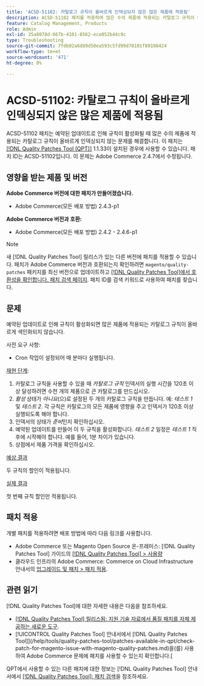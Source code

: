 ```yaml
---
title: 'ACSD-51102: 카탈로그 규칙이 올바르게 인덱싱되지 않은 많은 제품에 적용됨'
description: ACSD-51102 패치를 적용하여 많은 수의 제품에 적용되는 카탈로그 규칙이 예약된 업데이트에 의해 활성화될 때 올바르게 인덱싱되지 않는 Adobe Commerce 문제를 해결합니다.
feature: Catalog Management, Products
role: Admin
exl-id: 35a8078d-667b-4101-8562-ece052b44c9c
type: Troubleshooting
source-git-commit: 7fdb02a6d89d50ea593c5fd99d78101f89198424
workflow-type: tm+mt
source-wordcount: '471'
ht-degree: 0%

---
```


# ACSD-51102: 카탈로그 규칙이 올바르게 인덱싱되지 않은 많은 제품에 적용됨

ACSD-51102 패치는 예약된 업데이트로 인해 규칙이 활성화될 때 많은 수의 제품에 적용되는 카탈로그 규칙이 올바르게 인덱싱되지 않는 문제를 해결합니다. 이 패치는 [[!DNL Quality Patches Tool (QPT)]](https://experienceleague.adobe.com/en/docs/commerce-operations/tools/quality-patches-tool/quality-patches-tool-to-self-serve-quality-patches) 1.1.33이 설치된 경우에 사용할 수 있습니다. 패치 ID는 ACSD-51102입니다. 이 문제는 Adobe Commerce 2.4.7에서 수정됩니다.

## 영향을 받는 제품 및 버전

**Adobe Commerce 버전에 대한 패치가 만들어졌습니다.**

* Adobe Commerce(모든 배포 방법) 2.4.3-p1

**Adobe Commerce 버전과 호환:**

* Adobe Commerce(모든 배포 방법) 2.4.2 - 2.4.6-p1

>[!NOTE]
>
>새 [!DNL Quality Patches Tool] 릴리스가 있는 다른 버전에 패치를 적용할 수 있습니다. 패치가 Adobe Commerce 버전과 호환되는지 확인하려면 `magento/quality-patches` 패키지를 최신 버전으로 업데이트하고 [[!DNL Quality Patches Tool]에서 호환성을 확인합니다. 패치 검색 페이지](https://experienceleague.adobe.com/tools/commerce-quality-patches/index.html). 패치 ID를 검색 키워드로 사용하여 패치를 찾습니다.

## 문제

예약된 업데이트로 인해 규칙이 활성화되면 많은 제품에 적용되는 카탈로그 규칙이 올바르게 색인화되지 않습니다.

사전 요구 사항:

* Cron 작업이 설정되어 매 분마다 실행됩니다.

<u>재현 단계</u>:

1. 카탈로그 규칙을 사용할 수 있을 때 *카탈로그 규칙* 인덱서의 실행 시간을 120초 이상 달성하려면 수천 개의 제품으로 큰 카탈로그를 만드십시오.
2. *활성* 상태가 *아니요*(으)로 설정된 두 개의 카탈로그 규칙을 만듭니다.  예: *테스트 1* 및 *테스트 2*. 각 규칙은 카탈로그의 모든 제품에 영향을 주고 인덱서가 120초 이상 실행되도록 해야 합니다.
3. 인덱서의 상태가 *준비*&#x200B;인지 확인하십시오.
4. 예약된 업데이트를 만들어 이 두 규칙을 활성화합니다. *테스트 2* 일정은 *테스트 1* 직후에 시작해야 합니다. 예를 들어, 1분 차이가 있습니다.
5. 상점에서 제품 가격을 확인하십시오.

<u>예상 결과</u>

두 규칙의 할인이 적용됩니다.

<u>실제 결과</u>

첫 번째 규칙 할인만 적용됩니다.

## 패치 적용

개별 패치를 적용하려면 배포 방법에 따라 다음 링크를 사용합니다.

* Adobe Commerce 또는 Magento Open Source 온-프레미스: [!DNL Quality Patches Tool] 가이드의 [[!DNL Quality Patches Tool] > 사용량](/help/tools/quality-patches-tool/usage.md)
* 클라우드 인프라의 Adobe Commerce: Commerce on Cloud Infrastructure 안내서의 [업그레이드 및 패치 > 패치 적용](https://experienceleague.adobe.com/docs/commerce-cloud-service/user-guide/develop/upgrade/apply-patches.html).

## 관련 읽기

[!DNL Quality Patches Tool]에 대한 자세한 내용은 다음을 참조하세요.

* [[!DNL Quality Patches Tool] 릴리스됨: 지원 기술 자료에서 품질 패치를 자체 제공하는 새로운 도구](https://experienceleague.adobe.com/en/docs/commerce-operations/tools/quality-patches-tool/quality-patches-tool-to-self-serve-quality-patches).
* [!UICONTROL Quality Patches Tool] 안내서에서  [!DNL Quality Patches Tool]](/help/tools/quality-patches-tool/patches-available-in-qpt/check-patch-for-magento-issue-with-magento-quality-patches.md)을(를) 사용하여 Adobe Commerce 문제에 패치를 사용할 수 있는지 확인합니다.[


QPT에서 사용할 수 있는 다른 패치에 대한 정보는 [!DNL Quality Patches Tool] 안내서에서 [[!DNL Quality Patches Tool]: 패치 검색](<https://experienceleague.adobe.com/tools/commerce-quality-patches/index.html>)을 참조하세요.
